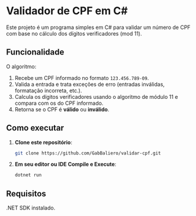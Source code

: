 # Validador de CPF em C#

Este projeto é um programa simples em C# para validar um número de CPF com base no cálculo dos dígitos verificadores (mod 11).

## Funcionalidade
O algoritmo:
1. Recebe um CPF informado no formato `123.456.789-09`.
2. Valida a entrada e trata exceções de erro (entradas inválidas, formatação incorreta, etc.).
3. Calcula os dígitos verificadores usando o algoritmo de módulo 11 e compara com os do CPF informado.
4. Retorna se o CPF é **válido** ou **inválido**.

## Como executar

1. **Clone este repositório**:
   ```bash
   git clone https://github.com/GabBaliero/validar-cpf.git
   ```
   
2. **Em seu editor ou IDE Compile e Execute**:
   ```bash
   dotnet run
   ```

## Requisitos
.NET SDK instalado.



   
